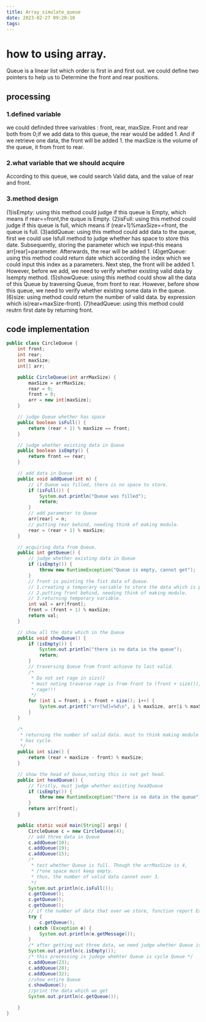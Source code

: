 ```yaml
---
title: Array_simulate_queue
date: 2023-02-27 09:20:10
tags:
---
```

# how to using array.
Queue is a linear list which order is first in and first out. we could define two pointers to help us to Determine the front and rear positions.
## processing
### 1.defined variable
we could definded three varivables : front, rear, maxSize.
Front and rear both from 0;if we add data to this queue, the rear would be added 1. And if we retrieve one data, the front will be added 1.
the maxSize is the volume of the queue, it from front to rear.
### 2.what variable that we should acquire
According to this queue, we could search Valid data, and the value of rear and front.
### 3.method design
(1)isEmpty: using this method could judge if this queue is Empty, which means if rear==front,the quque is Empty. 
(2)isFull: using this method could judge if this queue is full, which means if (rear+1)%maxSize==front, the queue is full.
(3)addQueue: using this method could add data to the queue, first we could use Isfull method to judge whether has space to store this date. Subsequently, storing the parameter which we input-this means arr[rear]=parameter. Afterwards, the rear will be added 1.
(4)getQueue: using this method could return date which according the index which we could input this index as a parameters. Next step, the front will be added 1. However, before we add, we need to verify whether existing valid data by Isempty method.
(5)showQueue: using this method could show all the data of this Queue by traversing Queue, from front to rear. However, before show this queue, we need to verify whether existing some data in the queue.
(6)size: using method could return the number of valid data. by expression which is(rear+maxSize-front).
(7)headQueue: using this method could reutrn first date by returning front.

## code implementation
``` java
public class CircleQueue {
    int front;
    int rear;
    int maxSize;
    int[] arr;

    public CircleQueue(int arrMaxSize) {
        maxSize = arrMaxSize;
        rear = 0;
        front = 0;
        arr = new int[maxSize];
    }

    // judge Queue whether has space
    public boolean isFull() {
        return (rear + 1) % maxSize == front;
    }

    // judge whether existing data in Queue
    public boolean isEmpty() {
        return front == rear;
    }

    // add data in Queue
    public void addQueue(int n) {
        // if Queue was filled, there is no space to store.
        if (isFull()) {
            System.out.println("Queue was filled");
            return;
        }
        // add parameter to Queue
        arr[rear] = n;
        // putting rear behind, needing think of making module.
        rear = (rear + 1) % maxSize;
    }

    // acquiring data from Queue.
    public int getQueue() {
        // judge whether existing data in Queue
        if (isEmpty()) {
            throw new RuntimeException("Queue is empty, cannot get");
        }
        // front is pointing the fist data of Queue.
        // 1.creating a temporary variable to store the data which is pointed by front.
        // 2.putting front behind, needing think of making module.
        // 3.returning temporary variable.
        int val = arr[front];
        front = (front + 1) % maxSize;
        return val;
    }

    // show all the data which in the Queue
    public void showQueue() {
        if (isEmpty()) {
            System.out.println("there is no data in the queue");
            return;
        }
        // traversing Queue from front achieve to last valid.
        /*
         * Do not set rage in sizs()
         * must noting traverse rage is from front to (front + size()), which is dynamic
         * rage!!!
         */
        for (int i = front; i < front + size(); i++) {
            System.out.printf("arr[%d]=%d\n", i % maxSize, arr[i % maxSize]);
        }
    }

    /*
     * returning the number of valid data. must to think making module because Queue
     * has cycle.
     */
    public int size() {
        return (rear + maxSize - front) % maxSize;
    }

    // show the head of Queue,noting this is not get head.
    public int headQueue() {
        // firstly, must judge whether existing headQueue
        if (isEmpty()) {
            throw new RuntimeException("there is no data in the queue");
        }
        return arr[front];
    }

    public static void main(String[] args) {
        CircleQueue c = new CircleQueue(4);
        // add three data in Queue
        c.addQueue(10);
        c.addQueue(19);
        c.addQueue(15);
        /*
         * test whether Queue is full. Though the arrMaxSize is 4,
         * /*one space must keep empty.
         * thus, the number of valid data cannot over 3.
         */
        System.out.println(c.isFull());
        c.getQueue();
        c.getQueue();
        c.getQueue();
        // if the number of data that over we store, function report Exception.
        try {
            c.getQueue();
        } catch (Exception e) {
            System.out.println(e.getMessage());
        }
        /* after getting out three data, we need judge whether Queue is empty */
        System.out.println(c.isEmpty());
        /* this processing is judege whehter Queue is cycle Queue */
        c.addQueue(23);
        c.addQueue(28);
        c.addQueue(32);
        //show entire Queue
        c.showQueue();
        //print the data which we get
        System.out.println(c.getQueue());

    }
}
```


